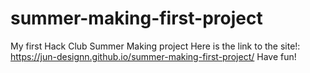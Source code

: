 # summer-making-first-project
My first Hack Club Summer Making project
Here is the link to the site!: https://jun-designn.github.io/summer-making-first-project/
Have fun!
